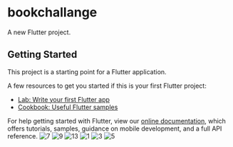 # bookchallange

A new Flutter project.

## Getting Started

This project is a starting point for a Flutter application.

A few resources to get you started if this is your first Flutter project:

- [Lab: Write your first Flutter app](https://flutter.dev/docs/get-started/codelab)
- [Cookbook: Useful Flutter samples](https://flutter.dev/docs/cookbook)

For help getting started with Flutter, view our
[online documentation](https://flutter.dev/docs), which offers tutorials,
samples, guidance on mobile development, and a full API reference.
![7](https://user-images.githubusercontent.com/31655607/177042313-a370952f-4d5c-4599-9988-fa6797cb48c4.png)
![9](https://user-images.githubusercontent.com/31655607/177042325-f7b2591c-c7b4-4bea-b3dc-11c1d0a27a18.png)
![13](https://user-images.githubusercontent.com/31655607/177042331-67a6da41-f30c-48aa-8488-6bbb52b6e5b8.png)
![1](https://user-images.githubusercontent.com/31655607/177042334-278ca626-1128-46dd-92a7-e3f013924dd1.png)
![3](https://user-images.githubusercontent.com/31655607/177042350-86a4b786-09d5-47b5-bf4b-007b6f3ff493.png)
![5](https://user-images.githubusercontent.com/31655607/177042365-2610e5f0-ae71-4eb8-9da8-9f8ea192e239.png)
